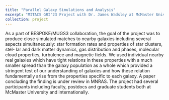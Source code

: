 ```yaml
---
title: "Parallel Galaxy Simulations and Analysis"
excerpt: "MITACS GRI'23 Project with Dr. James Wadsley at McMaster University, Hamilton, ON, Canada. <br/><img src='/images/Projects/McMaster_Project.png' width='600px' style='margin-right: 15px;'/>"
collection: project
---
```


As a part of BESPOKE/MUGS3 collaboration, the goal of the project was to produce close simulated matches to
nearby galaxies including several aspects simultaneously: star formation rates and properties of star clusters, stel-
lar and dark matter dynamics, gas distribution and phases, molecular cloud properties, turbulence and magnetic
fields. We used individual nearby real galaxies which have tight relations in these properties with a much smaller
spread than the galaxy population as a whole which provided a stringent test of our understanding of galaxies
and how these relation fundamentally arise from the properties specific to each galaxy. A paper concluding the
finding is under review in MNRAS. The project had several participants including faculty, postdocs and graduate
students both at McMaster University and internationally.
